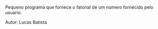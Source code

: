 Pequeno programa que fornece o fatorial de um numero fornecido pelo usuario.


Autor: 
Lucas Batista
